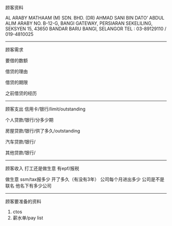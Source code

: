 顾客资料

AL ARABY MATHAAM (M) SDN. BHD. (DR) AHMAD SANI BIN DATO’ ABDUL ALIM ARABY NO. B-12-G, BANGI GATEWAY, PERSIARAN SEKELILING, SEKSYEN 15, 43650 BANDAR BARU BANGI, SELANGOR TEL : 03-89129110 / 019-4810025

-----------------
顾客需求


要借的数额

借贷的理由

借贷的期限

之前借贷的经历


--------------
顾客支出
信用卡/银行/limit/outstanding


个人贷款/银行/分多少期

房屋贷款/银行/供了多久/outstanding

汽车贷款/银行/


其他贷款/银行/

-----------
顾客收入
打工还是做生意
有epf/报税

做生意 ssm/tax报多少
开了多久（有没有3年）
公司每个月进出多少
公司是不是联名
他名下有多少公司

-------
顾客要准备的资料
1. ctos
2. 薪水单/pay list




